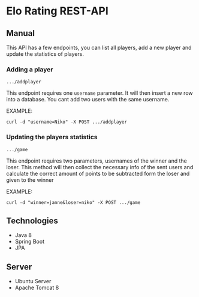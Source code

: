 # Elo Rating REST-API

## Manual

This API has a few endpoints, you can list all players, add a new player and update the statistics of players.

### Adding a player

```.../addplayer```

This endpoint requires one ```username``` parameter. It will then insert a new row into a database. You cant add two users with the same username.

EXAMPLE:

```curl -d "username=Niko" -X POST .../addplayer```

### Updating the players statistics

```.../game```

This endpoint requires two parameters, usernames of the winner and the loser. This method will then collect the necessary info of the sent users and calculate the correct amount of points to be subtracted form the loser and given to the winner

EXAMPLE:

```curl -d "winner=janne&loser=niko" -X POST .../game``` 


## Technologies

* Java 8
* Spring Boot
* JPA

## Server

* Ubuntu Server
* Apache Tomcat 8
